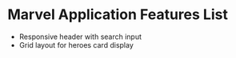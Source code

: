 # Marvel Application Features List

* Responsive header with search input
* Grid layout for heroes card display

